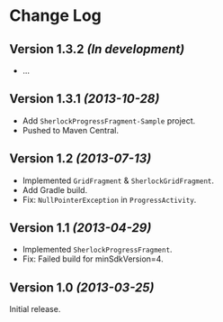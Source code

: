 Change Log
==========


Version 1.3.2 *(In development)*
--------------------------------
* ...


Version 1.3.1 *(2013-10-28)*
--------------------------------
* Add `SherlockProgressFragment-Sample` project.
* Pushed to Maven Central.


Version 1.2 *(2013-07-13)*
----------------------------
* Implemented `GridFragment` & `SherlockGridFragment`.
* Add Gradle build.
* Fix: `NullPointerException` in `ProgressActivity`.


Version 1.1 *(2013-04-29)*
----------------------------
* Implemented `SherlockProgressFragment`.
* Fix: Failed build for minSdkVersion=4.


Version 1.0 *(2013-03-25)*
----------------------------

Initial release.
